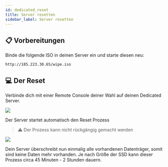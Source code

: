 ```yaml
---
id: dedicated_reset
title: Server resetten
sidebar_label: Server resetten
---
```


## 📋 Vorbereitungen

Binde die folgende ISO in deinen Server ein und starte diesen neu:

```
http://185.223.30.65/wipe.iso
```

## 💻 Der Reset

Verbinde dich mit einer Remote Console deiner Wahl auf deinen Dedicated Server.

![](https://screensaver01.zap-hosting.com/index.php/s/JrFgHt8FBofKGjC/preview)

Der Server startet automatisch den Reset Prozess

> ⚠️ Der Prozess kann nicht rückgängig gemacht werden

![](https://screensaver01.zap-hosting.com/index.php/s/edoXaaNZnW3fk57/preview)

Dein Server überschreibt nun einmalig alle vorhandenen Datenträger, somit sind keine Daten mehr vorhanden.
Je nach Größe der SSD kann dieser Prozess circa 45 Minuten - 2 Stunden dauern.


